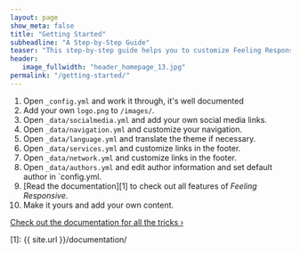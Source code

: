 ```yaml
---
layout: page
show_meta: false
title: "Getting Started"
subheadline: "A Step-by-Step Guide"
teaser: "This step-by-step guide helps you to customize Feeling Responsive to your needs."
header:
   image_fullwidth: "header_homepage_13.jpg"
permalink: "/getting-started/"
---
```

1. Open `_config.yml` and work it through, it's well documented
2. Add your own `logo.png` to `/images/`.
3. Open `_data/socialmedia.yml` and add your own social media links.
4. Open `_data/navigation.yml` and customize your navigation.
5. Open `_data/language.yml` and translate the theme if necessary.
6. Open `_data/services.yml` and customize links in the footer.
7. Open `_data/network.yml` and customize links in the footer.
8. Open `_data/authors.yml` and edit author information and set default author in `config.yml.
9. [Read the documentation][1] to check out all features of *Feeling Responsive*.
10. Make it yours and add your own content.

<a class="radius button small" href="{{ site.url }}/documentation/">Check out the documentation for all the tricks ›</a>


 [1]: {{ site.url }}/documentation/
